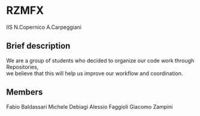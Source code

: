 # RZMFX
IIS N.Copernico A.Carpeggiani

## Brief description

We are a group of students who decided to organize our code work through Repositories, \
we believe that this will help us improve our workflow and coordination.

## Members
Fabio Baldassari
Michele Debiagi
Alessio Faggioli
Giacomo Zampini

